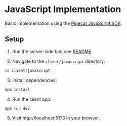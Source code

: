 # JavaScript Implementation

Basic implementation using the [Pipecat JavaScript SDK](https://docs.pipecat.ai/client/js/introduction).

## Setup

1. Run the server-side bot; see [README](../../server/README).

2. Navigate to the `client/javascript` directory:

```bash
cd client/javascript
```

3. Install dependencies:

```bash
npm install
```

4. Run the client app:

```
npm run dev
```

5. Visit http://localhost:5173 in your browser.
